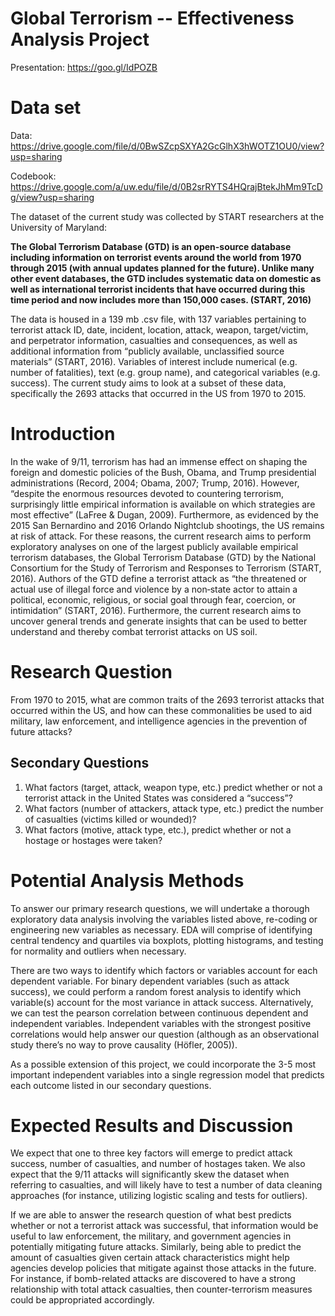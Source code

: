 # Global Terrorism -- Effectiveness Analysis Project
Presentation: https://goo.gl/IdPOZB

# Data set
Data: https://drive.google.com/file/d/0BwSZcpSXYA2GcGlhX3hWOTZ1OU0/view?usp=sharing

Codebook: https://drive.google.com/a/uw.edu/file/d/0B2srRYTS4HQrajBtekJhMm9TcDg/view?usp=sharing


The dataset of the current study was collected by START researchers at the University of Maryland:

__The Global Terrorism Database (GTD) is an open-source database including information on terrorist events around the world from 1970 through 2015 (with annual updates planned for the future). Unlike many other event databases, the GTD includes systematic data on domestic as well as international terrorist incidents that have occurred during this time period and now includes more than 150,000 cases. (START, 2016)__

The data is housed in a 139 mb .csv file, with 137 variables pertaining to terrorist attack ID, date, incident, location, attack, weapon, target/victim, and perpetrator information, casualties and consequences, as well as additional information from “publicly available, unclassified source materials” (START, 2016). Variables of interest include numerical (e.g. number of fatalities), text (e.g. group name), and categorical variables (e.g. success). The current study aims to look at a subset of these data, specifically the 2693 attacks that occurred in the US from 1970 to 2015. 
   
  
# Introduction

In the wake of 9/11, terrorism has had an immense effect on shaping the foreign and domestic policies of the Bush, Obama, and Trump presidential administrations (Record, 2004; Obama, 2007; Trump, 2016). However, “despite the enormous resources devoted to countering terrorism, surprisingly little empirical information is available on which strategies are most effective” (LaFree & Dugan, 2009). Furthermore, as evidenced by the 2015 San Bernardino and 2016 Orlando Nightclub shootings, the US remains at risk of attack. For these reasons, the current research aims to perform exploratory analyses on one of the largest publicly available empirical terrorism databases, the Global Terrorism Database (GTD) by the National Consortium for the Study of Terrorism and Responses to Terrorism (START, 2016). Authors of the GTD define a terrorist attack as “the threatened or actual use of illegal force and violence by a non‐state actor to attain a political, economic, religious, or social goal through fear, coercion, or intimidation” (START, 2016). Furthermore, the current research aims to uncover general trends and generate insights that can be used to better understand and thereby combat terrorist attacks on US soil.	

# Research Question

From 1970 to 2015, what are common traits of the 2693 terrorist attacks that occurred within the US, and how can these commonalities be used to aid military, law enforcement, and intelligence agencies in the prevention of future attacks?

## Secondary Questions

1. What factors (target, attack, weapon type, etc.) predict whether or not a terrorist attack in the United States was considered a “success”?
2. What factors (number of attackers, attack type, etc.) predict the number of casualties (victims killed or wounded)?
3. What factors (motive, attack type, etc.), predict whether or not a hostage or hostages were taken?

# Potential Analysis Methods

To answer our primary research questions, we will undertake a thorough exploratory data analysis involving the variables listed above, re-coding or engineering new variables as necessary. EDA will comprise of identifying central tendency and quartiles via boxplots, plotting histograms, and testing for normality and outliers when necessary.

There are two ways to identify which factors or variables account for each dependent variable. For binary dependent variables (such as attack success), we could perform a random forest analysis to identify which variable(s) account for the most variance in attack success. Alternatively, we can test the pearson correlation between continuous dependent and independent variables. Independent variables with the strongest positive correlations would help answer our question (although as an observational study there’s no way to prove causality (Höfler, 2005)).

As a possible extension of this project, we could incorporate the 3-5 most important independent variables into a single regression model that predicts each outcome listed in our secondary questions.

# Expected Results and Discussion

We expect that one to three key factors will emerge to predict attack success, number of casualties, and number of hostages taken. We also expect that the 9/11 attacks will significantly skew the dataset when referring to casualties, and will likely have to test a number of data cleaning approaches (for instance, utilizing logistic scaling and tests for outliers).

If we are able to answer the research question of what best predicts whether or not a terrorist attack was successful, that information would be useful to law enforcement, the military, and government agencies in potentially mitigating future attacks. Similarly, being able to predict the amount of casualties given certain attack characteristics might help agencies develop policies that mitigate against those attacks in the future. For instance, if bomb-related attacks are discovered to have a strong relationship with total attack casualties, then counter-terrorism measures could be appropriated accordingly.
